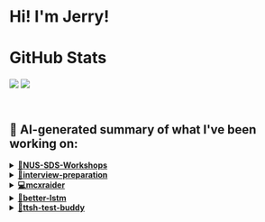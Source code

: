 

# Hi! I'm Jerry!

# GitHub Stats
<p>
  <img align="center" src="https://github-readme-stats.vercel.app/api?username=mcxraider&count_private=true&show_icons=true&theme=github_dark&bg_color=00000099&rank_icon=percentile" />
  <img align="center" src="https://github-readme-stats.vercel.app/api/top-langs/?username=mcxraider&theme=github_dark&bg_color=00000099&exclude_repo=mcxraider.github.io&langs_count=8&size_weight=0.3&count_weight=0.7&hide=css,html&layout=compact" />
</p>
<br>

## 🔨 AI-generated summary of what I've been working on:

  <details>
  <summary><strong><a href="https://github.com/mcxraider/NUS-SDS-Workshops">🔧NUS-SDS-Workshops</a></strong></summary>
  <br/>
  > This repository contains the primary codebase for NUS SDS Workshops Committee, hosting various projects and resources related to workshop activities. <br/>
  ------------------------------------------------------------------------------------------------------------------------------ <br/>
  > The NUS-SDS-Workshops repository saw revisions such as removing APKey, formatting output, finalizing NLP code, amending files, and adding contextual data and demo codes. Additionally, updates were made to README, story text, chatbot functionality, and file structures.
  </details>
  
  <details>
  <summary><strong><a href="https://github.com/mcxraider/interview-preparation">🚀interview-preparation</a></strong></summary>
  <br/>
  > This repository contains a collection of questions and answers tailored for those preparing for data science and data analyst interviews. Ideal for studying and honing interview skills in the field. <br/>
  ------------------------------------------------------------------------------------------------------------------------------ <br/>
  > The repository 'interview-preparation' now includes data analyst Q&A, SQL cheatsheet, video links, theory questions, and reading material.
  </details>
  
  <details>
  <summary><strong><a href="https://github.com/mcxraider/mcxraider">💻mcxraider</a></strong></summary>
  <br/>
  > This repository contains automated generation of README files utilizing GPT technology scheduled through cron jobs. <br/>
  ------------------------------------------------------------------------------------------------------------------------------ <br/>
  > The repository "mcxraider" features frequent automated updates to the README.md file using cron-scheduling and GPT-generated content.
  </details>
  
  <details>
  <summary><strong><a href="https://github.com/mcxraider/better-lstm">🚀better-lstm</a></strong></summary>
  <br/>
  > This repository contains a comprehensive LSTM model trained on public data aimed at predicting stock prices efficiently. <br/>
  ------------------------------------------------------------------------------------------------------------------------------ <br/>
  > The repository "better-lstm" was created with an LSTM model for stock price prediction. Multiple updates were made to the README file after the initial commit.
  </details>
  
  <details>
  <summary><strong><a href="https://github.com/mcxraider/ttsh-test-buddy">🔬ttsh-test-buddy</a></strong></summary>
  <br/>
  > This repository contains a speech-to-speech model designed for TTSH training purposes. <br/>
  ------------------------------------------------------------------------------------------------------------------------------ <br/>
  > Commits in the "ttsh-test-buddy" repository by Jerry include adding a script for prompting testing and generating additional prompting questions, along with lint checks.
  </details>
  
<br>

